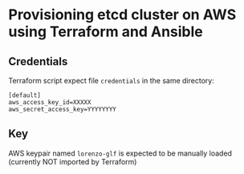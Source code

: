 # Provisioning etcd cluster on AWS using Terraform and Ansible

## Credentials
Terraform script expect file `credentials` in the same directory:

```
[default]
aws_access_key_id=XXXXX
aws_secret_access_key=YYYYYYYY
```

## Key
AWS keypair named `lorenzo-glf` is expected to be manually loaded (currently NOT imported by Terraform)
